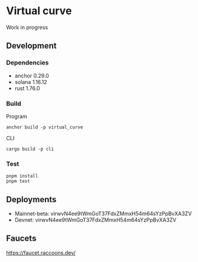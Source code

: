 # Virtual curve

Work in progress

## Development

### Dependencies

- anchor 0.29.0
- solana 1.16.12
- rust 1.76.0

### Build

Program 

```
anchor build -p virtual_curve
```

CLI

```
cargo build -p cli
```

### Test

```
pnpm install
pnpm test
```

## Deployments

- Mainnet-beta: virwvN4ee9tWmGoT37FdxZMmxH54m64sYzPpBvXA3ZV
- Devnet: virwvN4ee9tWmGoT37FdxZMmxH54m64sYzPpBvXA3ZV

## Faucets

https://faucet.raccoons.dev/
